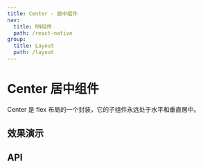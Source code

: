 ```yaml
---
title: Center - 居中组件
nav:
  title: RN组件
  path: /react-native
group:
  title: Layout
  path: /layout
---
```


# Center 居中组件

Center 是 flex 布局的一个封装，它的子组件永远处于水平和垂直居中。

## 效果演示

## API
